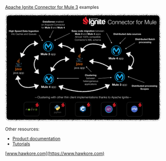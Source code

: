[Apache Ignite Connector for Mule 3](https://www.hawkore.com/plugins/product/pl-g-big-data/pl-t-ignite/pl-p-ignitev3) examples

![connector](assets/connector.png)

Other resources:

- [Product documentation](https://docs.hawkore.com/apache-ignite-connector-mule3)
- [Tutorials](https://docs.hawkore.com/tutorials)


[www.hawkore.com](https://www.hawkore.com)
